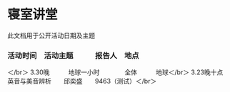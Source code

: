 # 寝室讲堂
此文档用于公开活动日期及主题
### 活动时间　活动主题　　　报告人　地点
＜/br＞
3.30晚　　　地球一小时　　　　全体　　　地球＜/br＞
3.23晚十点　英音与美音辨析　　邱奕盛　　9463（测试）＜/br＞
